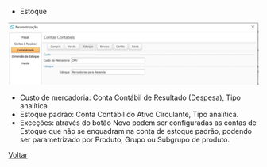* Estoque

![](images/ajustes_contabilidade_estoque.JPG)

- Custo de mercadoria: Conta Contábil de Resultado (Despesa), Tipo analítica.
- Estoque padrão: Conta Contábil do Ativo Circulante, Tipo analítica.
- Exceções: através do botão Novo podem ser configuradas as contas de Estoque que não se enquadram na conta de estoque padrão, podendo ser parametrizado por Produto, Grupo ou Subgrupo de produto.

[Voltar](ajustes_contabilidade.md)



